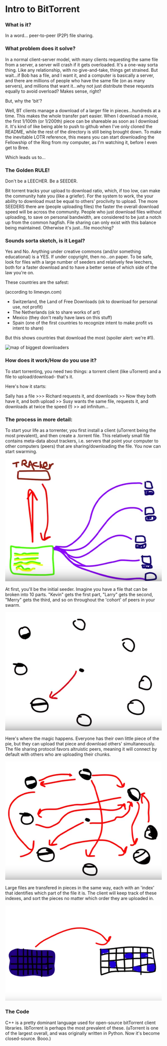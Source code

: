 # Intro to BitTorrent

### What is it?

In a word... peer-to-peer (P2P) file sharing. 

### What problem does it solve?

In a normal client-server model, with many clients requesting the same file from a server, a server will crash if it gets overloaded. It's a one-way sorta thing. Like any relationship, with no give-and-take, things get strained. But wait...if Bob has a file, and I want it, and a computer is basically a server, and there are millions of people who have the same file (on as many servers), and millions that want it...why not just distribute these requests equally to avoid overload? Makes sense, right?

But, why the 'bit'?

Well, BT clients manage a download of a larger file in pieces...hundreds at a time. This makes the whole transfer part easier. When I download a movie, the first 1/100th (or 1/200th) piece can be shareable as soon as I download it. It's kind of like being able to push to github when I've only cloned the README, while the rest of the directory is still being brought down. To make the inevitable LOTR reference, this means you can start downloading the Fellowship of the Ring from my computer, as I'm watching it, before I even get to Bree.

Which leads us to...

### The Golden RULE!

Don't be a LEECHER. Be a SEEDER.

Bit torrent tracks your upload to download ratio, which, if too low, can make the community hate you (like a griefer). For the system to work, the your ability to download must be equal to others' proclivity to upload. The more SEEDERS there are (people uploading files) the faster the overall download speed will be across the community. People who just download files without uploading, to save on personal bandwidth, are considered to be just a notch up from the common hagfish. File sharing can only exist with this balance being maintained. Otherwise it's just...file mooching?

### Sounds sorta sketch, is it Legal?

Yes and No. Anything under creative commons (and/or something educational) is a YES. If under copyright, then no...on paper. To be safe, look for files with a large number of seeders and relatively few leechers, both for a faster download and to have a better sense of which side of the law you're on.

These countries are the safest:

(according to limevpn.com)

- Switzerland, the Land of Free Downloads (ok to download for personal use, not profit)
- The Netherlands (ok to share works of art)
- Mexico (they don't really have laws on this stuff)
- Spain (one of the first countries to recognize intent to make profit vs intent to share)

But this shows countries that download the most (spoiler alert: we're #1).

![map of biggest downloaders](https://i.kinja-img.com/gawker-media/image/upload/s--FHGsk0-d--/c_fit,fl_progressive,q_80,w_636/17zg6lnxf04rnjpg.jpg "top downloaders")

### How does it work/How do you use it?

To start torrenting, you need two things: a torrent client (like uTorrent) and a file to upload/download- that's it. 

Here's how it starts: 

Sally has a file >>> Richard requests it, and downloads >> Now they both have it, and both upload >> Susy wants the same file, requests it, and downloads at twice the speed (!) >> ad infinitum...

### The process in more detail:

To start your life as a torrenter, you first install a client (uTorrent being the most prevalent), and then create a .torrent file. This relatively small file contains meta-data about trackers, i.e. servers that point your computer to other computers (peers) that are sharing/downloading the file. You now can start swarming.

![Step 1](./assets/step2.PNG?raw=true "Step 1")

At first, you'll be the initial seeder. Imagine you have a file that can be broken into 10 parts. "Kevin" gets the first part, "Larry" gets the second, "Merry" gets the third, and so on throughout the 'cohort' of peers in your swarm. 

![Step 2](./assets/step3.PNG?raw=true "Step 2")

Here's where the magic happens. Everyone has their own little piece of the pie, but they can upload that piece and download others' simultaneously. The file sharing protocol favors altruistic peers, meaning it will connect by default with others who are uploading their chunks. 

![Step 3](./assets/step4.PNG?raw=true "Step 3")

Large files are transfered in pieces in the same way, each with an 'index' that identifies which part of the file it is. The client will keep track of these indexes, and sort the pieces no matter which order they are uploaded in. 

![Step 4](./assets/step5.PNG?raw=true "Step 4")

### The Code

C++ is a pretty dominant language used for open-source bitTorrent client libraries. libTorrent is perhaps the most prevalent of these. (uTorrent is one of the largest overall, and was originally written in Python. Now it's become closed-source. Booo.)


